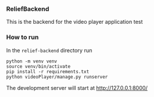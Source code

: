 ### ReliefBackend

This is the backend for the video player application test

### How to run

In the `relief-backend` directory run

```
python -m venv venv
source venv/bin/activate
pip install -r requirements.txt
python videoPlayer/manage.py runserver
```

The development server will start at http://127.0.0.1:8000/
